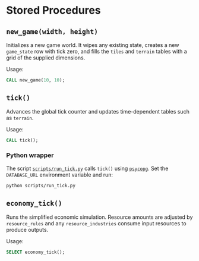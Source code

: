 # Stored Procedures

## `new_game(width, height)`
Initializes a new game world. It wipes any existing state, creates a new
`game_state` row with tick zero, and fills the `tiles` and `terrain`
tables with a grid of the supplied dimensions.

Usage:
```sql
CALL new_game(10, 10);
```

## `tick()`
Advances the global tick counter and updates time-dependent tables such as
`terrain`.

Usage:
```sql
CALL tick();
```

### Python wrapper
The script [`scripts/run_tick.py`](../scripts/run_tick.py) calls `tick()` using
[`psycopg`](https://www.psycopg.org/). Set the `DATABASE_URL` environment
variable and run:

```bash
python scripts/run_tick.py
```

## `economy_tick()`
Runs the simplified economic simulation. Resource amounts are adjusted by
`resource_rules` and any `resource_industries` consume input resources to
produce outputs.

Usage:
```sql
SELECT economy_tick();
```
